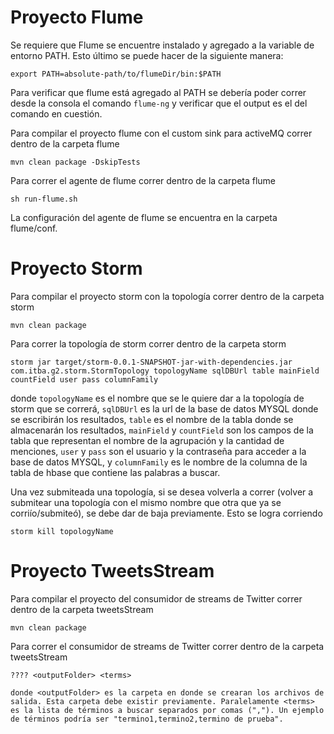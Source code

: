 # Proyecto Flume 
Se requiere que Flume se encuentre instalado y agregado a la variable de entorno PATH. 
Esto último se puede hacer de la siguiente manera:

	export PATH=absolute-path/to/flumeDir/bin:$PATH

Para verificar que flume está agregado al PATH se debería poder correr desde la consola el comando ``flume-ng`` y 
verificar que el output es el del comando en cuestión.

Para compilar el proyecto flume con el custom sink para activeMQ correr dentro de la carpeta flume

	mvn clean package -DskipTests

Para correr el agente de flume correr dentro de la carpeta flume

	sh run-flume.sh

La configuración del agente de flume se encuentra en la carpeta flume/conf.

# Proyecto Storm

Para compilar el proyecto storm con la topología correr dentro de la carpeta storm

	mvn clean package

Para correr la topología de storm correr dentro de la carpeta storm
	
	storm jar target/storm-0.0.1-SNAPSHOT-jar-with-dependencies.jar com.itba.g2.storm.StormTopology topologyName sqlDBUrl table mainField countField user pass columnFamily

donde ``topologyName`` es el nombre que se le quiere dar a la topología de storm que se correrá, ``sqlDBUrl``
es la url de la base de datos MYSQL donde se escribirán los resultados, ``table`` es el nombre de la tabla 
donde se almacenarán los resultados, ``mainField`` y ``countField`` son los campos de la tabla que representan
el nombre de la agrupación y la cantidad de menciones, ``user`` y ``pass`` son el usuario y la contraseña para acceder
a la base de datos MYSQL, y ``columnFamily`` es le nombre de la columna de la tabla de hbase que contiene las palabras
a buscar.

Una vez submiteada una topología, si se desea volverla a correr (volver a submitear una topología con el mismo nombre 
que otra que ya se corriío/submiteó), se debe dar de baja previamente. Esto se logra corriendo

	storm kill topologyName

# Proyecto TweetsStream

Para compilar el proyecto del consumidor de streams de Twitter correr dentro de la carpeta tweetsStream

    mvn clean package

Para correr el consumidor de streams de Twitter correr dentro de la carpeta tweetsStream

    ???? <outputFolder> <terms>

    donde <outputFolder> es la carpeta en donde se crearan los archivos de salida. Esta carpeta debe existir previamente. Paralelamente <terms> es la lista de términos a buscar separados por comas (","). Un ejemplo de términos podría ser "termino1,termino2,termino de prueba".
